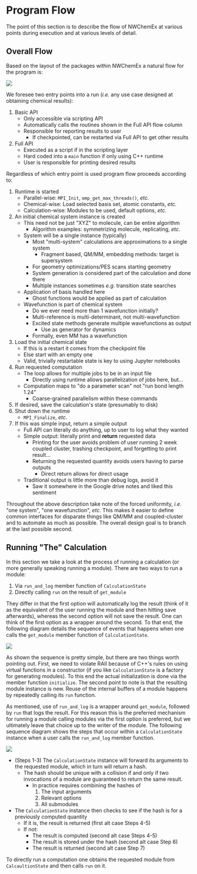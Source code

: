 Program Flow
============

The point of this section is to describe the flow of NWChemEx at various 
points during execution and at various levels of detail.  

Overall Flow
------------

Based on the layout of the packages within NWChemEx a natural flow for the 
program is:

![](uml/program_flow.png)

We foresee two entry points into a run (*i.e.* any use case designed at 
obtaining chemical results):

1. Basic API
   - Only accessible via scripting API
   - Automatically calls the routines shown in the Full API flow column
   - Responsible for reporting results to user
     - If checkpointed, can be restarted via Full API to get other results 
2. Full API
   - Executed as a script if in the scripting layer
   - Hard coded into a `main` function if only using C++ runtime
   - User is responsible for printing desired results
      
Regardless of which entry point is used program flow proceeds according to:
1. Runtime is started
   - Parallel-wise: `MPI_Init`, `omp_get_max_threads()`, *etc.*
   - Chemical-wise: Load selected basis set, atomic constants, *etc.*
   - Calculation-wise: Modules to be used, default options, *etc.*
2. An initial chemical system instance is created
   - This need not be just "XYZ" to molecule, can be entire algorithm
     - Algorithm examples: symmetrizing molecule, replicating, *etc.* 
   - System will be a single instance (typically)
     - Most "multi-system" calculations are approximations to a single system
       - Fragment based, QM/MM, embedding methods: target is supersystem
     - For geometry optimizations/PES scans starting geometry
     - System generation is considered part of the calculation and done there            
     - Multiple instances sometimes *e.g.* transition state searches
   - Application of basis handled here
     - Ghost functions would be applied as part of calculation
   - Wavefunction is part of chemical system
     - Do we ever need more than 1 wavefunction initially?
     - Multi-reference is multi-determinant, not multi-wavefunction
     - Excited state methods generate multiple wavefunctions as output
       - Use as generator for dynamics
     - Formally, even MM has a wavefunction       
3. Load the initial chemical state
   - If this is a restart it comes from the checkpoint file
   - Else start with an empty one
   - Valid, trivially restartable state is key to using Jupyter notebooks
5. Run requested computation
   - The loop allows for multiple jobs to be in an input file
     - Directly using runtime allows parallelization of jobs here, but...
   - Computation maps to "do a parameter scan" not "run bond length 1.24"       
     - Coarse-grained parallelism within these commands
6. If desired, save the calculation's state (presumably to disk)      
7. Shut down the runtime
   - `MPI_Finalize`, *etc.*
8. If this was simple input, return a simple output
   - Full API can literally do anything, up to user to log what they wanted
   - Simple output: literally print and **return** requested data
     - Printing for the user avoids problem of user running 2 week coupled 
       cluster, trashing checkpoint, and forgetting to print result...
     - Returning the requested quantity avoids users having to parse outputs 
       - Direct return allows for direct usage
   - Traditional output is little more than debug logs, avoid it
     - Saw it somewhere in the Google drive notes and liked this sentiment   
                              
    
Throughout the above description take note of the forced uniformity, *i.e.* 
"one system", "one wavefunction", *etc.* This makes it easier to define common 
interfaces for disparate things like QM/MM and coupled-cluster and to 
automate as much as possible.  The overall design goal is to branch at the last
possible second.

Running "The" Calculation
-------------------------

In this section we take a look at the process of running a calculation (or 
more generally speaking running a module).  There are two ways to run a module:

1. Via `run_and_log` member function of `CalculationState`
2. Directly calling `run` on the result of `get_module`

They differ in that the first option will automatically log the result (think
of it as the equivalent of the user running the module and then hitting save 
afterwards), whereas the second option will not save the result.  One can 
think of the first option as a wrapper around the second.  To that end, the 
following diagram details the sequence of events that happens when one calls 
the `get_module` member function of `CalculationState`.

![](uml/get_module.png)

As shown the sequence is pretty simple, but there are two things worth 
pointing out.  First, we need to violate RAII because of C++'s rules on using
virtual functions in a constructor (if you like `CalculationState` is a 
factory for generating modules).  To this end the actual initialization is 
done via the member function `initialize`.  The second point to note is that 
the resulting module instance is new.  Reuse of the internal buffers of a 
module happens by repeatedly calling its `run` function.

As mentioned, use of `run_and_log` is a wrapper around `get_module`, followed
by `run` that logs the result.  For this reason this is the preferred mechanism
for running a module 
calling modules via the first option is preferred, but we ultimately leave that
choice up to the writer of the module.  The following sequence diagram shows the
steps that occur within a `CalculationState` instance when a user calls the
`run_and_log` member function.

![](uml/CalculationState.png)

- (Steps 1-3) The `CalculationState` instance will forward its arguments to the 
  requested module, which in turn will return a hash.
  - The hash should be unique with a collision if and only if two invocations of
    a module are guaranteed to return the same result.
    - In practice requires combining the hashes of
      1. The input arguments 
      2. Relevant options
      3. All submodules
- The `CalculationState` instance then checks to see if the hash is for a
  previously computed quantity
  - If it is, the result is returned (first alt case Steps 4-5)
  - If not:
    - The result is computed (second alt case Steps 4-5)
    - The result is stored under the hash (second alt case Step 6)
    - The result is returned (second alt case Step 7)

To directly run a computation one obtains the requested module from 
`CalcaultionState` and then calls `run` on it.
